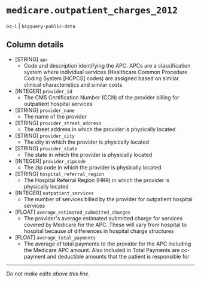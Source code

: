 # `medicare.outpatient_charges_2012`
`bq-1` | `bigquery-public-data`

## Column details
* [STRING]    `apc`
  - Code and description identifying the APC. APCs are a classification system where individual services (Healthcare Common Procedure Coding System [HCPCS] codes) are assigned based on similar clinical characteristics and similar costs
* [INTEGER]   `provider_id`
  - The CMS Certification Number (CCN) of the provider billing for outpatient hospital services
* [STRING]    `provider_name`
  - The name of the provider
* [STRING]    `provider_street_address`
  - The street address in which the provider is physically located
* [STRING]    `provider_city`
  - The city in which the provider is physically located
* [STRING]    `provider_state`
  - The state in which the provider is physically located
* [INTEGER]   `provider_zipcode`
  - The zip code in which the provider is physically located
* [STRING]    `hospital_referral_region`
  - The Hospital Referral Region (HRR) in which the provider is physically located
* [INTEGER]   `outpatient_services`
  - The number of services billed by the provider for outpatient hospital services
* [FLOAT]     `average_estimated_submitted_charges`
  - The provider's average estimated submitted charge for services covered by Medicare for the APC. These will vary from hospital to hospital because of differences in hospital charge structures
* [FLOAT]     `average_total_payments`
  - The average of total payments to the provider for the APC including the Medicare APC amount. Also included in Total Payments are co-payment and deductible amounts that the patient is responsible for

-------------------------------------------------------------------------------
*Do not make edits above this line.*
